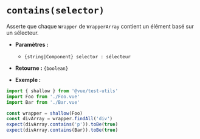 # `contains(selector)`

Asserte que chaque `Wrapper` de `WrapperArray` contient un élément basé sur un sélecteur.

- **Paramètres :**
  - `{string|Component} selector : sélecteur`

- **Retourne :** `{boolean}`

- **Exemple :**

```js
import { shallow } from '@vue/test-utils'
import Foo from './Foo.vue'
import Bar from './Bar.vue'

const wrapper = shallow(Foo)
const divArray = wrapper.findAll('div')
expect(divArray.contains('p')).toBe(true)
expect(divArray.contains(Bar)).toBe(true)
```
